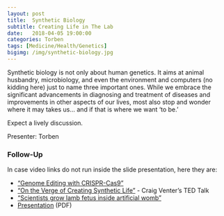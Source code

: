 ```yaml
---
layout: post
title:  Synthetic Biology
subtitle: Creating Life in The Lab
date:   2018-04-05 19:00:00
categories: Torben
tags: [Medicine/Health/Genetics]
bigimg: /img/synthetic-biology.jpg
---
```


Synthetic biology is not only about human genetics. It aims at animal husbandry, microbiology, and even the environment and computers (no kidding here) just to name three important ones. While we embrace the significant advancements in diagnosing and treatment of diseases and improvements in other aspects of our lives, most also stop and wonder where it may takes us... and if that is where we want ‘to be.’ 

Expect a lively discussion.

Presenter: Torben

### Follow-Up

In case video links do not run inside the slide presentation, here they are:

* [“Genome Editing with CRISPR-Cas9”](https://www.youtube.com/watch?v=2pp17E4E-O8)
* [“On the Verge of Creating Synthetic Life”](https://www.ted.com/talks/craig_venter_is_on_the_verge_of_creating_synthetic_life) - Craig Venter’s TED Talk
* [“Scientists grow lamb fetus inside artificial womb”](https://www.youtube.com/watch?v=dt7twXzNEsQ)
* [Presentation](/assets/present/2018/synthetic-biology.pdf) (PDF)